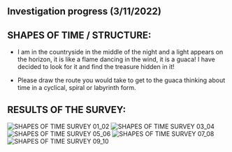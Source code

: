 ## Investigation progress (3/11/2022) 

## SHAPES OF TIME / STRUCTURE:

- I am in the countryside in the middle of the night and a light appears on the horizon, it is like a flame dancing in the wind, it is a guaca! I have decided to look for it and find the treasure hidden in it!

- Please draw the route you would take to get to the guaca thinking about time in a cyclical, spiral or labyrinth form.

## RESULTS OF THE SURVEY:

![SHAPES OF TIME SURVEY 01_02](https://user-images.githubusercontent.com/116269310/205516195-16ffaef9-07b4-4c40-ae1c-3f48c48854cb.jpg)
![SHAPES OF TIME SURVEY 03_04](https://user-images.githubusercontent.com/116269310/205516203-600d089c-7e7a-42a0-a4d4-782c82dcaa8c.jpg)
![SHAPES OF TIME SURVEY 05_06](https://user-images.githubusercontent.com/116269310/205516213-b064d12b-8f83-4048-b88d-7706e0c9f6d0.jpg)
![SHAPES OF TIME SURVEY 07_08](https://user-images.githubusercontent.com/116269310/205516224-ee22e181-3d4f-4247-86d7-e075f85ce4db.jpg)
![SHAPES OF TIME SURVEY 09_10](https://user-images.githubusercontent.com/116269310/205516231-99468b17-eab8-42f9-8cd3-7ae6bfb8d65c.jpg)
